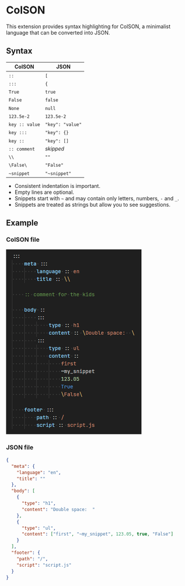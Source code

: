 # ColSON

This extension provides syntax highlighting for ColSON, a minimalist language that can be converted into JSON.

## Syntax

| ColSON         | JSON             |
| -------------- | ---------------- |
| `::`           | `[`              |
| `:::`          | `{`              |
| `True`         | `true`           |
| `False`        | `false`          |
| `None`         | `null`           |
| `123.5e-2`     | `123.5e-2`       |
| `key :: value` | `"key": "value"` |
| `key :::`      | `"key": {}`      |
| `key ::`       | `"key": []`      |
| `:: comment`   | _skipped_        |
| `\\`           | `""`             |
| `\False\`      | `"False"`        |
| `~snippet`     | `"~snippet"`     |

- Consistent indentation is important.
- Empty lines are optional.
- Snippets start with `~` and may contain only letters, numbers, `-` and `_`.
- Snippets are treated as strings but allow you to see suggestions.

## Example

### ColSON file

![ColSON example file](https://raw.githubusercontent.com/shushtain/colson-vscode/refs/heads/main/example.png)

### JSON file

```json
{
  "meta": {
    "language": "en",
    "title": ""
  },
  "body": [
    {
      "type": "h1",
      "content": "Double space:  "
    },
    {
      "type": "ul",
      "content": ["first", "~my_snippet", 123.05, true, "False"]
    }
  ],
  "footer": {
    "path": "/",
    "script": "script.js"
  }
}
```
